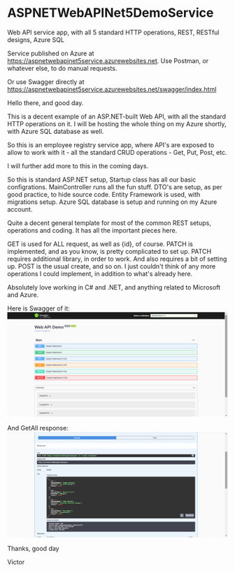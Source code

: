 # ASPNETWebAPINet5DemoService
Web API service app, with all 5 standard HTTP operations, REST, RESTful designs, Azure SQL

Service published on Azure at https://aspnetwebapinet5service.azurewebsites.net. Use Postman, or whatever else, to do manual requests.

Or use Swagger directly at https://aspnetwebapinet5service.azurewebsites.net/swagger/index.html



Hello there, and good day.

This is a decent example of an ASP.NET-built Web API, with all the standard HTTP operations on it. I will be hosting the whole thing on my Azure shortly, with Azure SQL database as well.

So this is an employee registry service app, where API's are exposed to allow to work with it - all the standard CRUD operations - Get, Put, Post, etc.

I will further add more to this in the coming days.

So this is standard ASP.NET setup, Startup class has all our basic configrations. MainController runs all the fun stuff. DTO's are setup, as per good practice, to hide source code. Entity Framework is used, with migrations setup. Azure SQL database is setup and running on my Azure account.

Quite a decent general template for most of the common REST setups, operations and coding. It has all the important pieces here.

GET is used for ALL request, as well as {id}, of course. PATCH is implemented, and as you know, is pretty complicated to set up. PATCH requires additional library, in order to work. And also requires a bit of setting up. POST is the usual create, and so on. I just couldn't think of any more operations I could implement, in addition to what's already here.

Absolutely love working in C# and .NET, and anything related to Microsoft and Azure.

Here is Swagger of it:
![alt text](https://github.com/VBukowsky81/ASPNETWebAPINet5DemoService/blob/master/Other/MyAPISwagger.jpg)

And GetAll response:
![alt text](https://github.com/VBukowsky81/ASPNETWebAPINet5DemoService/blob/master/Other/GetAll.jpg)

Thanks, good day

Victor
